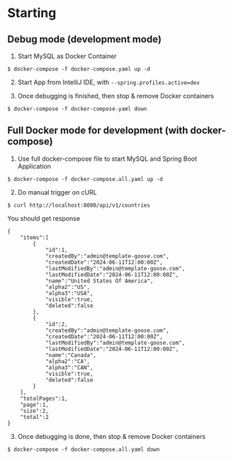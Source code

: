 # Starting

## Debug mode (development mode)

1. Start MySQL as Docker Container
```
$ docker-compose -f docker-compose.yaml up -d
```

2. Start App from IntelliJ IDE, with `--spring.profiles.active=dev`

3. Once debugging is finished, then stop & remove Docker containers

```
$ docker-compose -f docker-compose.yaml down
```

## Full Docker mode for development (with docker-compose)

1. Use full docker-compose file to start MySQL and Spring Boot Application

```
$ docker-compose -f docker-compose.all.yaml up -d
```

2. Do manual trigger on cURL

```
$ curl http://localhost:8080/api/v1/countries
```

You should get response

```
{
    "items":[
        {
            "id":1,
            "createdBy":"admin@template-goose.com",
            "createdDate":"2024-06-11T12:00:00Z",
            "lastModifiedBy":"admin@template-goose.com",
            "lastModifiedDate":"2024-06-11T12:00:00Z",
            "name":"United States Of America",
            "alpha2":"US",
            "alpha3":"USA",
            "visible":true,
            "deleted":false
        },
        {
            "id":2,
            "createdBy":"admin@template-goose.com",
            "createdDate":"2024-06-11T12:00:00Z",
            "lastModifiedBy":"admin@template-goose.com",
            "lastModifiedDate":"2024-06-11T12:00:00Z",
            "name":"Canada",
            "alpha2":"CA",
            "alpha3":"CAN",
            "visible":true,
            "deleted":false
        }
    ],
    "totalPages":1,
    "page":1,
    "size":2,
    "total":2
}
```

3. Once debugging is done, then stop & remove Docker containers

```
$ docker-compose -f docker-compose.all.yaml down
```


